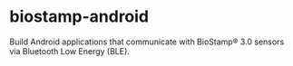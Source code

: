# biostamp-android
Build Android applications that communicate with BioStamp® 3.0 sensors via Bluetooth Low Energy (BLE).
